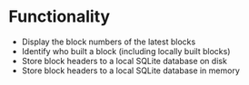 # Functionality #

 - Display the block numbers of the latest blocks
 - Identify who built a block (including locally built blocks)
 - Store block headers to a local SQLite database on disk
 - Store block headers to a local SQLite database in memory

